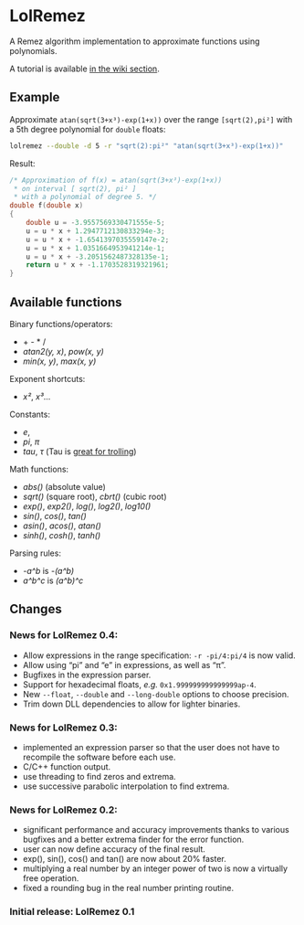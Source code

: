 # LolRemez

A Remez algorithm implementation to approximate functions using polynomials.

A tutorial is available [in the wiki section](https://github.com/samhocevar/lolremez/wiki).

## Example

Approximate `atan(sqrt(3+x³)-exp(1+x))` over the range `[sqrt(2),pi²]` with a 5th degree polynomial for `double` floats:

```sh
lolremez --double -d 5 -r "sqrt(2):pi²" "atan(sqrt(3+x³)-exp(1+x))"
```

Result:

```c++
/* Approximation of f(x) = atan(sqrt(3+x³)-exp(1+x))
 * on interval [ sqrt(2), pi² ]
 * with a polynomial of degree 5. */
double f(double x)
{
    double u = -3.9557569330471555e-5;
    u = u * x + 1.2947712130833294e-3;
    u = u * x + -1.6541397035559147e-2;
    u = u * x + 1.0351664953941214e-1;
    u = u * x + -3.2051562487328135e-1;
    return u * x + -1.1703528319321961;
}
```

## Available functions

Binary functions/operators:

 - \+ \- \* /
 - *atan2(y, x)*, *pow(x, y)*
 - *min(x, y)*, *max(x, y)*

Exponent shortcuts:

 - *x²*, *x³*…

Constants:

 - *e*,
 - *pi*, *π*
 - *tau*, *τ* (Tau is [great for trolling](https://tauday.com/tau-manifesto))

Math functions:

 - *abs()* (absolute value)
 - *sqrt()* (square root), *cbrt()* (cubic root)
 - *exp()*, *exp2()*, *log()*, *log2()*, *log10()*
 - *sin()*, *cos()*, *tan()*
 - *asin()*, *acos()*, *atan()*
 - *sinh()*, *cosh()*, *tanh()*

Parsing rules:

 - *-a^b* is *-(a^b)*
 - *a^b^c* is *(a^b)^c*

## Changes

### News for LolRemez 0.4:

 - Allow expressions in the range specification: `-r -pi/4:pi/4` is now valid.
 - Allow using “pi” and “e” in expressions, as well as “π”.
 - Bugfixes in the expression parser.
 - Support for hexadecimal floats, *e.g.* `0x1.999999999999999ap-4`.
 - New `--float`, `--double` and `--long-double` options to choose precision.
 - Trim down DLL dependencies to allow for lighter binaries.

### News for LolRemez 0.3:

 - implemented an expression parser so that the user does not have to
   recompile the software before each use.
 - C/C++ function output.
 - use threading to find zeros and extrema.
 - use successive parabolic interpolation to find extrema.

### News for LolRemez 0.2:

 - significant performance and accuracy improvements thanks to various
   bugfixes and a better extrema finder for the error function.
 - user can now define accuracy of the final result.
 - exp(), sin(), cos() and tan() are now about 20% faster.
 - multiplying a real number by an integer power of two is now a virtually
   free operation.
 - fixed a rounding bug in the real number printing routine.

### Initial release: LolRemez 0.1

